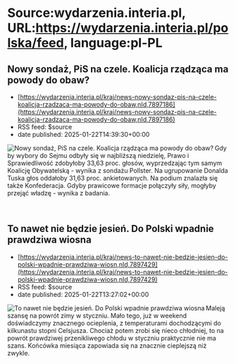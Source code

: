 # Source:wydarzenia.interia.pl, URL:https://wydarzenia.interia.pl/polska/feed, language:pl-PL

## Nowy sondaż, PiS na czele. Koalicja rządząca ma powody do obaw?
 - [https://wydarzenia.interia.pl/kraj/news-nowy-sondaz-pis-na-czele-koalicja-rzadzaca-ma-powody-do-obaw,nId,7897186](https://wydarzenia.interia.pl/kraj/news-nowy-sondaz-pis-na-czele-koalicja-rzadzaca-ma-powody-do-obaw,nId,7897186)
 - RSS feed: $source
 - date published: 2025-01-22T14:39:30+00:00

<p><a href="https://wydarzenia.interia.pl/kraj/news-nowy-sondaz-pis-na-czele-koalicja-rzadzaca-ma-powody-do-obaw,nId,7897186"><img src="https://i.iplsc.com/nowy-sondaz-pis-na-czele-koalicja-rzadzaca-ma-powody-do-obaw/000KHARPE38X05RH-C321.jpg" alt="Nowy sondaż, PiS na czele. Koalicja rządząca ma powody do obaw?" align="left" /></a>Gdyby wybory do Sejmu odbyły się w najbliższą niedzielę, Prawo i Sprawiedliwość zdobyłoby 33,63 proc. głosów, wyprzedzając tym samym Koalicję Obywatelską - wynika z sondażu Pollster. Na ugrupowanie Donalda Tuska głos oddałoby 31,63 proc. ankietowanych. Na podium znalazła się także Konfederacja. Gdyby prawicowe formacje połączyły siły, mogłyby przejąć władzę - wynika z badania.</p><br clear="all" />

## To nawet nie będzie jesień. Do Polski wpadnie prawdziwa wiosna
 - [https://wydarzenia.interia.pl/kraj/news-to-nawet-nie-bedzie-jesien-do-polski-wpadnie-prawdziwa-wiosn,nId,7897429](https://wydarzenia.interia.pl/kraj/news-to-nawet-nie-bedzie-jesien-do-polski-wpadnie-prawdziwa-wiosn,nId,7897429)
 - RSS feed: $source
 - date published: 2025-01-22T13:27:02+00:00

<p><a href="https://wydarzenia.interia.pl/kraj/news-to-nawet-nie-bedzie-jesien-do-polski-wpadnie-prawdziwa-wiosn,nId,7897429"><img src="https://i.iplsc.com/to-nawet-nie-bedzie-jesien-do-polski-wpadnie-prawdziwa-wiosn/000KHEVVEKNM5UWY-C321.jpg" alt="To nawet nie będzie jesień. Do Polski wpadnie prawdziwa wiosna" align="left" /></a>Maleją szansę na powrót zimy w styczniu. Mało tego, już w weekend doświadczymy znacznego ocieplenia, z temperaturami dochodzącymi do kilkunastu stopni Celsjusza. Chociaż potem zrobi się nieco chłodniej, to na powrót prawdziwej przenikliwego chłodu w styczniu praktycznie nie ma szans. Końcówka miesiąca zapowiada się na znacznie cieplejszą niż zwykle.</p><br clear="all" />

